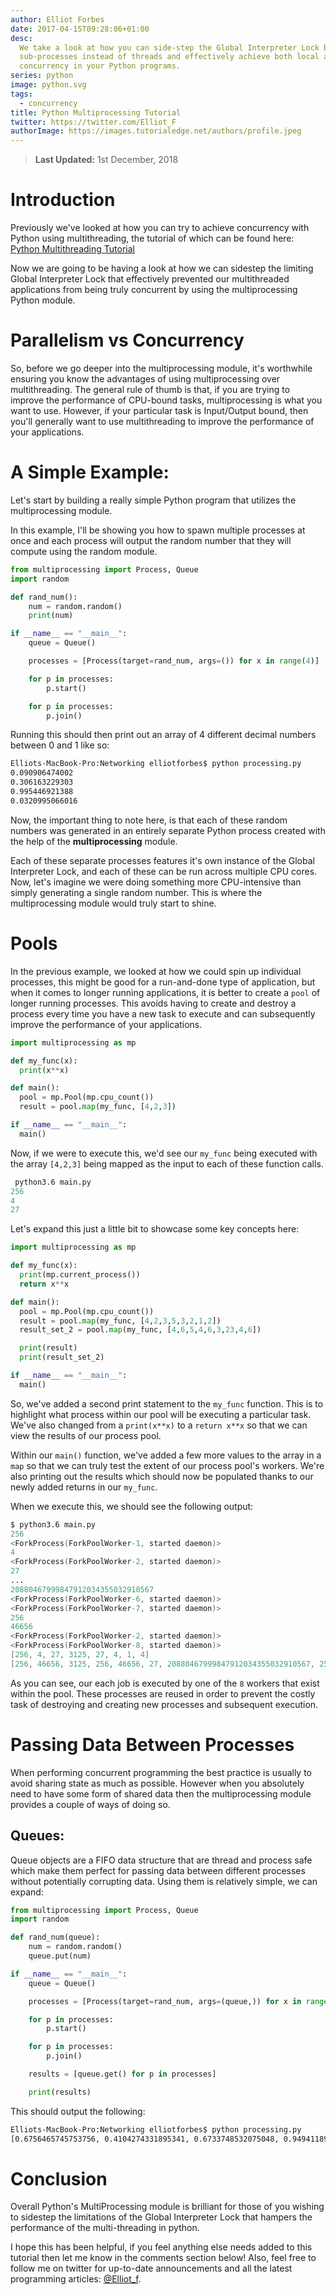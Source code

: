 ```yaml
---
author: Elliot Forbes
date: 2017-04-15T09:28:06+01:00
desc:
  We take a look at how you can side-step the Global Interpreter Lock by using
  sub-processes instead of threads and effectively achieve both local and remote
  concurrency in your Python programs.
series: python
image: python.svg
tags:
  - concurrency
title: Python Multiprocessing Tutorial
twitter: https://twitter.com/Elliot_F
authorImage: https://images.tutorialedge.net/authors/profile.jpeg
---
```


> **Last Updated:** 1st December, 2018

# Introduction

Previously we've looked at how you can try to achieve concurrency with Python
using multithreading, the tutorial of which can be found here:
[Python Multithreading Tutorial](/python/python-multithreading-tutorial/)

Now we are going to be having a look at how we can sidestep the limiting Global
Interpreter Lock that effectively prevented our multithreaded applications from
being truly concurrent by using the multiprocessing Python module.

# Parallelism vs Concurrency

So, before we go deeper into the multiprocessing module, it's worthwhile
ensuring you know the advantages of using multiprocessing over multithreading.
The general rule of thumb is that, if you are trying to improve the performance
of CPU-bound tasks, multiprocessing is what you want to use. However, if your
particular task is Input/Output bound, then you'll generally want to use
multithreading to improve the performance of your applications.

# A Simple Example:

Let's start by building a really simple Python program that utilizes the
multiprocessing module.

In this example, I'll be showing you how to spawn multiple processes at once and
each process will output the random number that they will compute using the
random module.

```python
from multiprocessing import Process, Queue
import random

def rand_num():
    num = random.random()
    print(num)

if __name__ == "__main__":
    queue = Queue()

    processes = [Process(target=rand_num, args=()) for x in range(4)]

    for p in processes:
        p.start()

    for p in processes:
        p.join()
```

Running this should then print out an array of 4 different decimal numbers
between 0 and 1 like so:

```bash
Elliots-MacBook-Pro:Networking elliotforbes$ python processing.py
0.090906474002
0.306163229303
0.995446921388
0.0320995066016
```

Now, the important thing to note here, is that each of these random numbers was
generated in an entirely separate Python process created with the help of the
**multiprocessing** module.

Each of these separate processes features it's own instance of the Global
Interpreter Lock, and each of these can be run across multiple CPU cores. Now,
let's imagine we were doing something more CPU-intensive than simply generating
a single random number. This is where the multiprocessing module would truly
start to shine.

# Pools

In the previous example, we looked at how we could spin up individual processes,
this might be good for a run-and-done type of application, but when it comes to
longer running applications, it is better to create a `pool` of longer running
processes. This avoids having to create and destroy a process every time you
have a new task to execute and can subsequently improve the performance of your
applications.

```py
import multiprocessing as mp

def my_func(x):
  print(x**x)

def main():
  pool = mp.Pool(mp.cpu_count())
  result = pool.map(my_func, [4,2,3])

if __name__ == "__main__":
  main()
```

Now, if we were to execute this, we'd see our `my_func` being executed with the
array `[4,2,3]` being mapped as the input to each of these function calls.

```s
 python3.6 main.py
256
4
27
```

Let's expand this just a little bit to showcase some key concepts here:

```py
import multiprocessing as mp

def my_func(x):
  print(mp.current_process())
  return x**x

def main():
  pool = mp.Pool(mp.cpu_count())
  result = pool.map(my_func, [4,2,3,5,3,2,1,2])
  result_set_2 = pool.map(my_func, [4,6,5,4,6,3,23,4,6])

  print(result)
  print(result_set_2)

if __name__ == "__main__":
  main()
```

So, we've added a second print statement to the `my_func` function. This is to
highlight what process within our pool will be executing a particular task.
We've also changed from a `print(x**x)` to a `return x**x` so that we can view
the results of our process pool.

Within our `main()` function, we've added a few more values to the array in a
`map` so that we can truly test the extent of our process pool's workers. We're
also printing out the results which should now be populated thanks to our newly
added returns in our `my_func`.

When we execute this, we should see the following output:

```s
$ python3.6 main.py
256
<ForkProcess(ForkPoolWorker-1, started daemon)>
4
<ForkProcess(ForkPoolWorker-2, started daemon)>
27
...
20880467999847912034355032910567
<ForkProcess(ForkPoolWorker-6, started daemon)>
<ForkProcess(ForkPoolWorker-7, started daemon)>
256
46656
<ForkProcess(ForkPoolWorker-2, started daemon)>
<ForkProcess(ForkPoolWorker-8, started daemon)>
[256, 4, 27, 3125, 27, 4, 1, 4]
[256, 46656, 3125, 256, 46656, 27, 20880467999847912034355032910567, 256, 46656]
```

As you can see, our each job is executed by one of the `8` workers that exist
within the pool. These processes are reused in order to prevent the costly task
of destroying and creating new processes and subsequent execution.

# Passing Data Between Processes

When performing concurrent programming the best practice is usually to avoid
sharing state as much as possible. However when you absolutely need to have some
form of shared data then the multiprocessing module provides a couple of ways of
doing so.

## Queues:

Queue objects are a FIFO data structure that are thread and process safe which
make them perfect for passing data between different processes without
potentially corrupting data. Using them is relatively simple, we can expand:

```python
from multiprocessing import Process, Queue
import random

def rand_num(queue):
    num = random.random()
    queue.put(num)

if __name__ == "__main__":
    queue = Queue()

    processes = [Process(target=rand_num, args=(queue,)) for x in range(4)]

    for p in processes:
        p.start()

    for p in processes:
        p.join()

    results = [queue.get() for p in processes]

    print(results)
```

This should output the following:

```bash
Elliots-MacBook-Pro:Networking elliotforbes$ python processing.py
[0.6756465745753756, 0.4104274331895341, 0.6733748532075048, 0.9494118991646461]
```

# Conclusion

Overall Python's MultiProcessing module is brilliant for those of you wishing to
sidestep the limitations of the Global Interpreter Lock that hampers the
performance of the multi-threading in python.

I hope this has been helpful, if you feel anything else needs added to this
tutorial then let me know in the comments section below! Also, feel free to
follow me on twitter for up-to-date announcements and all the latest programming
articles: [@Elliot_f](https://twitter.com/elliot_f).
